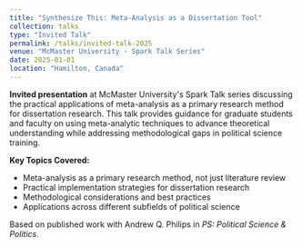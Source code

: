 ```yaml
---
title: "Synthesize This: Meta-Analysis as a Dissertation Tool"
collection: talks
type: "Invited Talk"
permalink: /talks/invited-talk-2025
venue: "McMaster University - Spark Talk Series"
date: 2025-01-01
location: "Hamilton, Canada"
---
```


**Invited presentation** at McMaster University's Spark Talk series discussing the practical applications of meta-analysis as a primary research method for dissertation research. This talk provides guidance for graduate students and faculty on using meta-analytic techniques to advance theoretical understanding while addressing methodological gaps in political science training.

**Key Topics Covered:**
* Meta-analysis as a primary research method, not just literature review
* Practical implementation strategies for dissertation research
* Methodological considerations and best practices
* Applications across different subfields of political science

Based on published work with Andrew Q. Philips in *PS: Political Science & Politics*.
